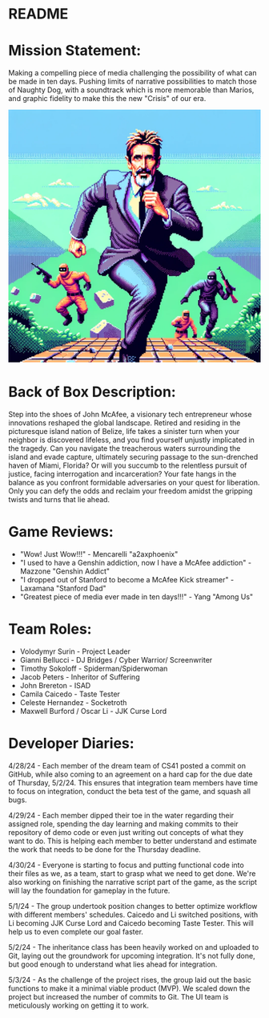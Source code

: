 # README


# Mission Statement:
Making a compelling piece of media challenging the possibility of what can be made in ten days. Pushing limits of narrative possibilities to match those of Naughty Dog, with a soundtrack which is more memorable than Marios, and graphic fidelity to make this the new "Crisis" of our era.

![Game Cover](Game_Cover.png)

# Back of Box Description:
Step into the shoes of John McAfee, a visionary tech entrepreneur whose innovations reshaped the global landscape. Retired and residing in the picturesque island nation of Belize, life takes a sinister turn when your neighbor is discovered lifeless, and you find yourself unjustly implicated in the tragedy. Can you navigate the treacherous waters surrounding the island and evade capture, ultimately securing passage to the sun-drenched haven of Miami, Florida? Or will you succumb to the relentless pursuit of justice, facing interrogation and incarceration? Your fate hangs in the balance as you confront formidable adversaries on your quest for liberation. Only you can defy the odds and reclaim your freedom amidst the gripping twists and turns that lie ahead.

# Game Reviews: 
- "Wow! Just Wow!!!" - Mencarelli "a2axphoenix"
- "I used to have a Genshin addiction, now I have a McAfee addiction" - Mazzone "Genshin Addict"
- "I dropped out of Stanford to become a McAfee Kick streamer" - Laxamana "Stanford Dad"
- "Greatest piece of media ever made in ten days!!!" - Yang "Among Us"


# Team Roles:
- Volodymyr Surin - Project Leader
- Gianni Bellucci - DJ Bridges / Cyber Warrior/ Screenwriter
- Timothy Sokoloff - Spiderman/Spiderwoman
- Jacob Peters - Inheritor of Suffering
- John Brereton - ISAD
- Camila Caicedo - Taste Tester
- Celeste Hernandez - Socketroth
- Maxwell Burford / Oscar Li - JJK Curse Lord

# Developer Diaries:
4/28/24 - Each member of the dream team of CS41 posted a commit on GitHub, while also coming to an agreement on a hard cap for the due date of Thursday, 5/2/24. This ensures that integration team members have time to focus on integration, conduct the beta test of the game, and squash all bugs.

4/29/24 - Each member dipped their toe in the water regarding their assigned role, spending the day learning and making commits to their repository of demo code or even just writing out concepts of what they want to do. This is helping each member to better understand and estimate the work that needs to be done for the Thursday deadline.

4/30/24 - Everyone is starting to focus and putting functional code into their files as we, as a team, start to grasp what we need to get done. We're also working on finishing the narrative script part of the game, as the script will lay the foundation for gameplay in the future.

5/1/24 - The group undertook position changes to better optimize workflow with different members' schedules. Caicedo and Li switched positions, with Li becoming JJK Curse Lord and Caicedo becoming Taste Tester. This will help us to even complete our goal faster.

5/2/24 - The inheritance class has been heavily worked on and uploaded to Git, laying out the groundwork for upcoming integration. It's not fully done, but good enough to understand what lies ahead for integration.

5/3/24 - As the challenge of the project rises, the group laid out the basic functions to make it a minimal viable product (MVP). We scaled down the project but increased the number of commits to Git. The UI team is meticulously working on getting it to work. 














